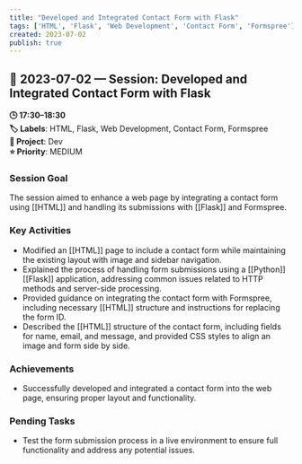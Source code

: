 ```yaml
---
title: "Developed and Integrated Contact Form with Flask"
tags: ['HTML', 'Flask', 'Web Development', 'Contact Form', 'Formspree']
created: 2023-07-02
publish: true
---
```


## 📅 2023-07-02 — Session: Developed and Integrated Contact Form with Flask

**🕒 17:30–18:30**  
**🏷️ Labels**: HTML, Flask, Web Development, Contact Form, Formspree  
**📂 Project**: Dev  
**⭐ Priority**: MEDIUM  


### Session Goal
The session aimed to enhance a web page by integrating a contact form using [[HTML]] and handling its submissions with [[Flask]] and Formspree.

### Key Activities
- Modified an [[HTML]] page to include a contact form while maintaining the existing layout with image and sidebar navigation.
- Explained the process of handling form submissions using a [[Python]] [[Flask]] application, addressing common issues related to HTTP methods and server-side processing.
- Provided guidance on integrating the contact form with Formspree, including necessary [[HTML]] structure and instructions for replacing the form ID.
- Described the [[HTML]] structure of the contact form, including fields for name, email, and message, and provided CSS styles to align an image and form side by side.

### Achievements
- Successfully developed and integrated a contact form into the web page, ensuring proper layout and functionality.

### Pending Tasks
- Test the form submission process in a live environment to ensure full functionality and address any potential issues.
